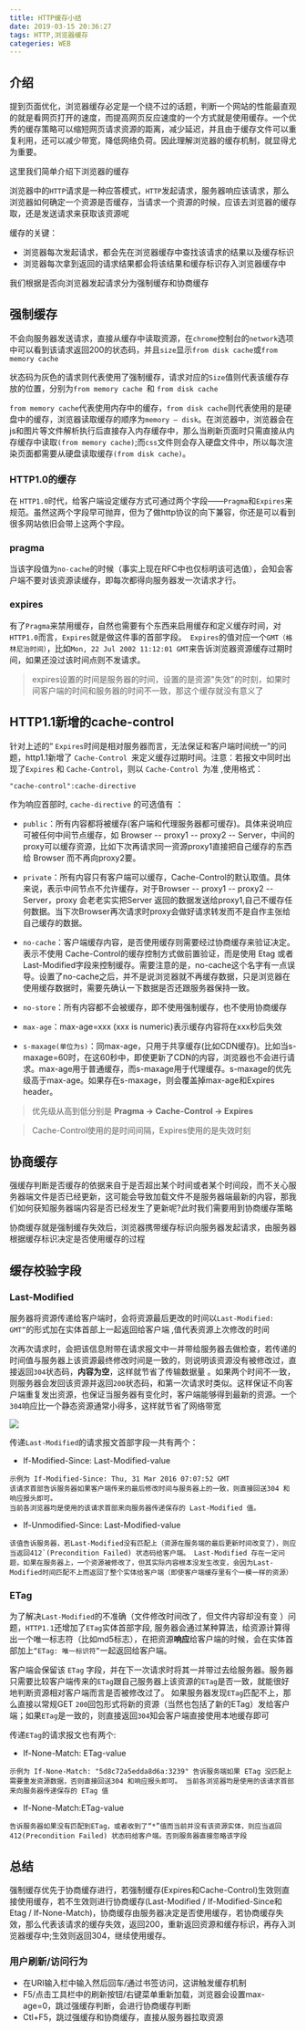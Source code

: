 ```yaml
---
title: HTTP缓存小结
date: 2019-03-15 20:36:27
tags: HTTP,浏览器缓存
categeries: WEB
---
```


## 介绍

提到页面优化，浏览器缓存必定是一个绕不过的话题，判断一个网站的性能最直观的就是看网页打开的速度，而提高网页反应速度的一个方式就是使用缓存。一个优秀的缓存策略可以缩短网页请求资源的距离，减少延迟，并且由于缓存文件可以重复利用，还可以减少带宽，降低网络负荷。因此理解浏览器的缓存机制，就显得尤为重要。

这里我们简单介绍下浏览器的缓存

浏览器中的`HTTP`请求是一种应答模式，`HTTP`发起请求，服务器响应该请求，那么浏览器如何确定一个资源是否缓存，当请求一个资源的时候，应该去浏览器的缓存取，还是发送请求来获取该资源呢

缓存的关键：

- 浏览器每次发起请求，都会先在浏览器缓存中查找该请求的结果以及缓存标识 
- 浏览器每次拿到返回的请求结果都会将该结果和缓存标识存入浏览器缓存中 																																																						

我们根据是否向浏览器发起请求分为强制缓存和协商缓存

<!--more-->

## 强制缓存

不会向服务器发送请求，直接从缓存中读取资源，在`chrome`控制台的`network`选项中可以看到该请求返回200的状态码，并且`size`显示`from disk cache`或`from memory cache `

 状态码为灰色的请求则代表使用了强制缓存，请求对应的`Size`值则代表该缓存存放的位置，分别为`from memory cache `和 `from disk cache `

`from memory cache`代表使用内存中的缓存，`from disk cache`则代表使用的是硬盘中的缓存，浏览器读取缓存的顺序为`memory – disk`。在浏览器中，浏览器会在js和图片等文件解析执行后直接存入内存缓存中，那么当刷新页面时只需直接从内存缓存中读取`(from memory cache)`;而`css`文件则会存入硬盘文件中，所以每次渲染页面都需要从硬盘读取缓存`(from disk cache)`。

### HTTP1.0的缓存

在 `HTTP1.0`时代，给客户端设定缓存方式可通过两个字段——`Pragma`和`Expires`来规范。虽然这两个字段早可抛弃，但为了做http协议的向下兼容，你还是可以看到很多网站依旧会带上这两个字段。

### pragma

当该字段值为`no-cache`的时候（事实上现在RFC中也仅标明该可选值），会知会客户端不要对该资源读缓存，即每次都得向服务器发一次请求才行。 

### expires

有了`Pragma`来禁用缓存，自然也需要有个东西来启用缓存和定义缓存时间，对`HTTP1.0`而言，`Expires`就是做这件事的首部字段。` Expires`的值对应一个`GMT（格林尼治时间）`，比如`Mon, 22 Jul 2002 11:12:01 GMT`来告诉浏览器资源缓存过期时间，如果还没过该时间点则不发请求。 

> expires设置的时间是服务器的时间，设置的是资源"失效"的时刻，如果时间客户端的时间和服务器的时间不一致，那这个缓存就没有意义了

## HTTP1.1新增的cache-control

针对上述的“	`Expires`时间是相对服务器而言，无法保证和客户端时间统一”的问题，http1.1新增了 	`Cache-Control `来定义缓存过期时间。注意：若报文中同时出现了`Expires` 和 `Cache-Control`，则以 `Cache-Control `为准 ,使用格式：

`"cache-control":cache-directive`

作为响应首部时,	`cache-directive` 的可选值有 ：

- `public`：所有内容都将被缓存(客户端和代理服务器都可缓存)。具体来说响应可被任何中间节点缓存，如 Browser -- proxy1 -- proxy2 -- Server，中间的proxy可以缓存资源，比如下次再请求同一资源proxy1直接把自己缓存的东西给 Browser 而不再向proxy2要。
- `private`：所有内容只有客户端可以缓存，Cache-Control的默认取值。具体来说，表示中间节点不允许缓存，对于Browser -- proxy1 -- proxy2 -- Server，proxy 会老老实实把Server 返回的数据发送给proxy1,自己不缓存任何数据。当下次Browser再次请求时proxy会做好请求转发而不是自作主张给自己缓存的数据。
- `no-cache`：客户端缓存内容，是否使用缓存则需要经过协商缓存来验证决定。表示不使用 Cache-Control的缓存控制方式做前置验证，而是使用 Etag 或者Last-Modified字段来控制缓存。需要注意的是，no-cache这个名字有一点误导。设置了no-cache之后，并不是说浏览器就不再缓存数据，只是浏览器在使用缓存数据时，需要先确认一下数据是否还跟服务器保持一致。
- `no-store`：所有内容都不会被缓存，即不使用强制缓存，也不使用协商缓存
- `max-age`：max-age=xxx (xxx is numeric)表示缓存内容将在xxx秒后失效

- `s-maxage(单位为s)`：同max-age，只用于共享缓存(比如CDN缓存)。比如当s-maxage=60时，在这60秒中，即使更新了CDN的内容，浏览器也不会进行请求。max-age用于普通缓存，而s-maxage用于代理缓存。s-maxage的优先级高于max-age。如果存在s-maxage，则会覆盖掉max-age和Expires header。

> 优先级从高到低分别是 **Pragma -> Cache-Control -> Expires** 

> Cache-Control使用的是时间间隔，Expires使用的是失效时刻

## 协商缓存

强缓存判断是否缓存的依据来自于是否超出某个时间或者某个时间段，而不关心服务器端文件是否已经更新，这可能会导致加载文件不是服务器端最新的内容，那我们如何获知服务器端内容是否已经发生了更新呢?此时我们需要用到协商缓存策略 

协商缓存就是强制缓存失效后，浏览器携带缓存标识向服务器发起请求，由服务器根据缓存标识决定是否使用缓存的过程 

## 缓存校验字段

###  Last-Modified

服务器将资源传递给客户端时，会将资源最后更改的时间以`Last-Modified: GMT”`的形式加在实体首部上一起返回给客户端 ,值代表资源上次修改的时间

次再次请求时，会把该信息附带在请求报文中一并带给服务器去做检查，若传递的时间值与服务器上该资源最终修改时间是一致的，则说明该资源没有被修改过，直接返回`304`状态码，**内容为空**，这样就节省了传输数据量 。如果两个时间不一致，则服务器会发回该资源并返回`200`状态码，和第一次请求时类似。这样保证不向客户端重复发出资源，也保证当服务器有变化时，客户端能够得到最新的资源。一个`304`响应比一个静态资源通常小得多，这样就节省了网络带宽 

![](http://imweb-io-1251594266.file.myqcloud.com/FozLFZKB5y67NUSXLhioLseHJYbE)



 传递`Last-Modified`的请求报文首部字段一共有两个：

-  If-Modified-Since: Last-Modified-value

```
示例为 If-Modified-Since: Thu, 31 Mar 2016 07:07:52 GMT
该请求首部告诉服务器如果客户端传来的最后修改时间与服务器上的一致，则直接回送304 和响应报头即可。
当前各浏览器均是使用的该请求首部来向服务器传递保存的 Last-Modified 值。
```

- If-Unmodified-Since: Last-Modified-value

````
该值告诉服务器，若Last-Modified没有匹配上（资源在服务端的最后更新时间改变了），则应当返回412`(Precondition Failed) 状态码给客户端。 Last-Modified 存在一定问题，如果在服务器上，一个资源被修改了，但其实际内容根本没发生改变，会因为Last-Modified时间匹配不上而返回了整个实体给客户端（即使客户端缓存里有个一模一样的资源）
````

### ETag

为了解决`Last-Modified`的不准确（文件修改时间改了，但文件内容却没有变 ）问题，`HTTP1.1`还增加了`ETag`实体首部字段, 服务器会通过某种算法，给资源计算得出一个唯一标志符（比如md5标志），在把资源**响应**给客户端的时候，会在实体首部加上`“ETag: 唯一标识符”`一起返回给客户端。 

客户端会保留该 `ETag` 字段，并在下一次请求时将其一并带过去给服务器。服务器只需要比较客户端传来的`ETag`跟自己服务器上该资源的`ETag`是否一致，就能很好地判断资源相对客户端而言是否被修改过了。 如果服务器发现`ETag`匹配不上，那么直接以常规GET `200`回包形式将新的资源（当然也包括了新的ETag）发给客户端；如果`ETag`是一致的，则直接返回`304`知会客户端直接使用本地缓存即可 

传递`ETag`的请求报文也有两个:

- If-None-Match: ETag-value

```
示例为 If-None-Match: "5d8c72a5edda8d6a:3239" 告诉服务端如果 ETag 没匹配上需要重发资源数据，否则直接回送304 和响应报头即可。 当前各浏览器均是使用的该请求首部来向服务器传递保存的 ETag 值
```

- If-None-Match:ETag-value

```
告诉服务器如果没有匹配到ETag，或者收到了“*”值而当前并没有该资源实体，则应当返回412(Precondition Failed) 状态码给客户端。否则服务器直接忽略该字段
```



## 总结

强制缓存优先于协商缓存进行，若强制缓存(Expires和Cache-Control)生效则直接使用缓存，若不生效则进行协商缓存(Last-Modified / If-Modified-Since和Etag / If-None-Match)，协商缓存由服务器决定是否使用缓存，若协商缓存失效，那么代表该请求的缓存失效，返回200，重新返回资源和缓存标识，再存入浏览器缓存中;生效则返回304，继续使用缓存。

 ### 用户刷新/访问行为

- 在URI输入栏中输入然后回车/通过书签访问，这讲触发缓存机制
- F5/点击工具栏中的刷新按钮/右键菜单重新加载，浏览器会设置max-age=0，跳过强缓存判断，会进行协商缓存判断 
- Ctl+F5，跳过强缓存和协商缓存，直接从服务器拉取资源 

 

 

 







 

 

 

 

 